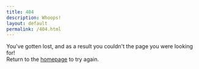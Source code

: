 ```yaml
---
title: 404
description: Whoops!
layout: default
permalink: /404.html
---
```


You've gotten lost, and as a result you couldn't the page you were looking for!  
Return to the [homepage](/) to try again.
